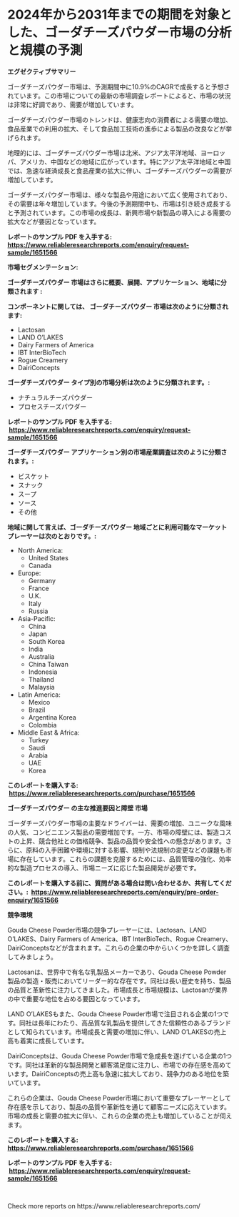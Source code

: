 <p><h1>2024年から2031年までの期間を対象とした、ゴーダチーズパウダー市場の分析と規模の予測</h1></p><p><strong>エグゼクティブサマリー</strong></p>
<p><p>ゴーダチーズパウダー市場は、予測期間中に10.9%のCAGRで成長すると予想されています。この市場についての最新の市場調査レポートによると、市場の状況は非常に好調であり、需要が増加しています。</p><p>ゴーダチーズパウダー市場のトレンドは、健康志向の消費者による需要の増加、食品産業での利用の拡大、そして食品加工技術の進歩による製品の改良などが挙げられます。</p><p>地理的には、ゴーダチーズパウダー市場は北米、アジア太平洋地域、ヨーロッパ、アメリカ、中国などの地域に広がっています。特にアジア太平洋地域と中国では、急速な経済成長と食品産業の拡大に伴い、ゴーダチーズパウダーの需要が増加しています。</p><p>ゴーダチーズパウダー市場は、様々な製品や用途において広く使用されており、その需要は年々増加しています。今後の予測期間中も、市場は引き続き成長すると予測されています。この市場の成長は、新興市場や新製品の導入による需要の拡大などが要因となっています。</p></p>
<p><strong>レポートのサンプル PDF を入手する: <a href="https://www.reliableresearchreports.com/enquiry/request-sample/1651566">https://www.reliableresearchreports.com/enquiry/request-sample/1651566</a></strong></p>
<p><strong>市場セグメンテーション:</strong></p>
<p><strong> ゴーダチーズパウダー 市場はさらに概要、展開、アプリケーション、地域に分類されます :</strong></p>
<p><strong>コンポーネントに関しては、 ゴーダチーズパウダー 市場は次のように分類されます: &nbsp;</strong></p>
<p><ul><li>Lactosan</li><li>LAND O’LAKES</li><li>Dairy Farmers of America</li><li>IBT InterBioTech</li><li>Rogue Creamery</li><li>DairiConcepts</li></ul></p>
<p><strong> ゴーダチーズパウダー タイプ別の市場分析は次のように分類されます。:</strong></p>
<p><ul><li>ナチュラルチーズパウダー</li><li>プロセスチーズパウダー</li></ul></p>
<p><strong>レポートのサンプル PDF を入手する: &nbsp;<a href="https://www.reliableresearchreports.com/enquiry/request-sample/1651566">https://www.reliableresearchreports.com/enquiry/request-sample/1651566</a></strong></p>
<p><strong> ゴーダチーズパウダー アプリケーション別の市場産業調査は次のように分類されます。:</strong></p>
<p><ul><li>ビスケット</li><li>スナック</li><li>スープ</li><li>ソース</li><li>その他</li></ul></p>
<p><strong>地域に関して言えば、ゴーダチーズパウダー 地域ごとに利用可能なマーケットプレーヤーは次のとおりです。:</strong></p>
<p><ul>
    <li>
        North America:
        <ul>
            <li>United States</li>
            <li>Canada</li>
        </ul>
    </li>
    <li>
        Europe:
        <ul>
            <li>Germany</li>
            <li>France</li>
            <li>U.K.</li>
            <li>Italy</li>
            <li>Russia</li>
        </ul>
    </li>
    <li>
        Asia-Pacific:
        <ul>
            <li>China</li>
            <li>Japan</li>
            <li>South Korea</li>
            <li>India</li>
            <li>Australia</li>
            <li>China Taiwan</li>
            <li>Indonesia</li>
            <li>Thailand</li>
            <li>Malaysia</li>
        </ul>
    </li>
    <li>
        Latin America:
        <ul>
            <li>Mexico</li>
            <li>Brazil</li>
            <li>Argentina Korea</li>
            <li>Colombia</li>
        </ul>
    </li>
    <li>
        Middle East & Africa:
        <ul>
            <li>Turkey</li>
            <li>Saudi</li>
            <li>Arabia</li>
            <li>UAE</li>
            <li>Korea</li>
        </ul>
    </li>
    </ul></p>
<p><strong>このレポートを購入する: &nbsp;<a href="https://www.reliableresearchreports.com/purchase/1651566">https://www.reliableresearchreports.com/purchase/1651566</a></strong></p>
<p><strong>ゴーダチーズパウダー の主な推進要因と障壁 市場</strong></p>
<p><p>ゴーダチーズパウダー市場の主要なドライバーは、需要の増加、ユニークな風味の人気、コンビニエンス製品の需要増加です。一方、市場の障壁には、製造コストの上昇、競合他社との価格競争、製品の品質や安全性への懸念があります。さらに、原料の入手困難や環境に対する影響、規制や法規制の変更などの課題も市場に存在しています。これらの課題を克服するためには、品質管理の強化、効率的な製造プロセスの導入、市場ニーズに応じた製品開発が必要です。</p></p>
<p><strong>このレポートを購入する前に、質問がある場合は問い合わせるか、共有してください。:&nbsp; <a href="https://www.reliableresearchreports.com/enquiry/pre-order-enquiry/1651566">https://www.reliableresearchreports.com/enquiry/pre-order-enquiry/1651566</a></strong></p>
<p><strong>競争環境</strong></p>
<p><p>Gouda Cheese Powder市場の競争プレーヤーには、Lactosan、LAND O’LAKES、Dairy Farmers of America、IBT InterBioTech、Rogue Creamery、DairiConceptsなどが含まれます。これらの企業の中からいくつかを詳しく調査してみましょう。</p><p>Lactosanは、世界中で有名な乳製品メーカーであり、Gouda Cheese Powder製品の製造・販売においてリーダー的な存在です。同社は長い歴史を持ち、製品の品質と革新性に注力してきました。市場成長と市場規模は、Lactosanが業界の中で重要な地位を占める要因となっています。</p><p>LAND O’LAKESもまた、Gouda Cheese Powder市場で注目される企業の1つです。同社は長年にわたり、高品質な乳製品を提供してきた信頼性のあるブランドとして知られています。市場成長と需要の増加に伴い、LAND O’LAKESの売上高も着実に成長しています。</p><p>DairiConceptsは、Gouda Cheese Powder市場で急成長を遂げている企業の1つです。同社は革新的な製品開発と顧客満足度に注力し、市場での存在感を高めています。DairiConceptsの売上高も急速に拡大しており、競争力のある地位を築いています。</p><p>これらの企業は、Gouda Cheese Powder市場において重要なプレーヤーとして存在感を示しており、製品の品質や革新性を通じて顧客ニーズに応えています。市場の成長と需要の拡大に伴い、これらの企業の売上も増加していることが伺えます。</p></p>
<p><strong>このレポートを購入する: &nbsp; <a href="https://www.reliableresearchreports.com/purchase/1651566">https://www.reliableresearchreports.com/purchase/1651566</a></strong></p>
<p><strong>レポートのサンプル PDF を入手する: &nbsp;<a href="https://www.reliableresearchreports.com/enquiry/request-sample/1651566">https://www.reliableresearchreports.com/enquiry/request-sample/1651566</a></strong><strong></strong></p>
<p>&nbsp;</p>
<p>Check more reports on https://www.reliableresearchreports.com/</p>